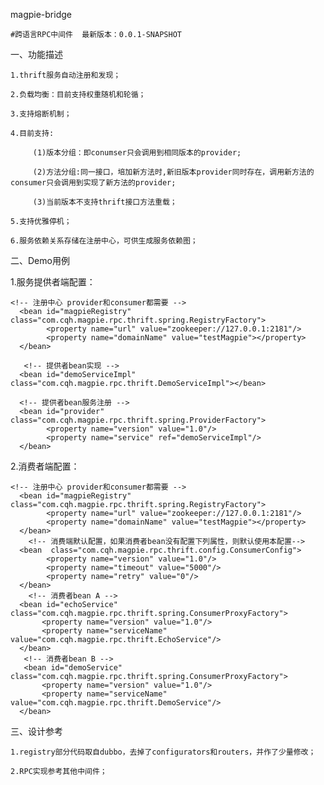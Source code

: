 
magpie-bridge  

	#跨语言RPC中间件  最新版本：0.0.1-SNAPSHOT

  一、功能描述
  
    1.thrift服务自动注册和发现；
    
    2.负载均衡：目前支持权重随机和轮循；
    
    3.支持熔断机制；
    
    4.目前支持:
    
         (1)版本分组：即conumser只会调用到相同版本的provider;
         
         (2)方法分组:同一接口，培加新方法时,新旧版本provider同时存在，调用新方法的consumer只会调用到实现了新方法的provider; 
         
         (3)当前版本不支持thrift接口方法重载；
         
    5.支持优雅停机；
    
    6.服务依赖关系存储在注册中心，可供生成服务依赖图；
  
  
  二、Demo用例
  
  1.服务提供者端配置：
	      
	<!-- 注册中心 provider和consumer都需要 -->
      <bean id="magpieRegistry" class="com.cqh.magpie.rpc.thrift.spring.RegistryFactory">
      		<property name="url" value="zookeeper://127.0.0.1:2181"/>
      		<property name="domainName" value="testMagpie"></property>
      </bean>

	   <!-- 提供者bean实现 -->
      <bean id="demoServiceImpl" class="com.cqh.magpie.rpc.thrift.DemoServiceImpl"></bean>
      
      <!-- 提供者bean服务注册 -->
      <bean id="provider" class="com.cqh.magpie.rpc.thrift.spring.ProviderFactory">
      		<property name="version" value="1.0"/>
      		<property name="service" ref="demoServiceImpl"/>
      </bean>
      
   2.消费者端配置：
   
   	<!-- 注册中心 provider和consumer都需要 -->
      <bean id="magpieRegistry" class="com.cqh.magpie.rpc.thrift.spring.RegistryFactory">
      		<property name="url" value="zookeeper://127.0.0.1:2181"/>
      		<property name="domainName" value="testMagpie"></property>
      </bean>
  		<!-- 消费端默认配置，如果消费者bean没有配置下列属性，则默认使用本配置-->
      <bean  class="com.cqh.magpie.rpc.thrift.config.ConsumerConfig">
      		<property name="version" value="1.0"/>
      		<property name="timeout" value="5000"/>
      		<property name="retry" value="0"/>
      </bean>
    	<!-- 消费者bean A -->
      <bean id="echoService" class="com.cqh.magpie.rpc.thrift.spring.ConsumerProxyFactory">
      	   <property name="version" value="1.0"/>
      	   <property name="serviceName" value="com.cqh.magpie.rpc.thrift.EchoService"/>
      </bean> 
       <!-- 消费者bean B -->
       <bean id="demoService" class="com.cqh.magpie.rpc.thrift.spring.ConsumerProxyFactory">
      	   <property name="version" value="1.0"/>
      	   <property name="serviceName" value="com.cqh.magpie.rpc.thrift.DemoService"/>
      </bean> 
   
   三、设计参考
   
    1.registry部分代码取自dubbo，去掉了configurators和routers，并作了少量修改；
    
    2.RPC实现参考其他中间件；

      
      
     
      
     